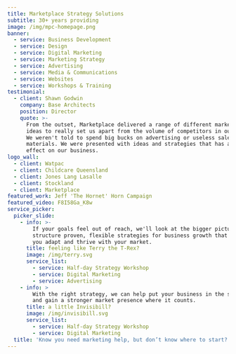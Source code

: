 ```yaml
---
title: Marketplace Strategy Solutions
subtitle: 30+ years providing
image: /img/mpc-homepage.png
banner:
  - service: Business Development
  - service: Design
  - service: Digital Marketing
  - service: Marketing Strategy
  - service: Advertising
  - service: Media & Communications
  - service: Websites
  - service: Workshops & Training
testimonial:
  - client: Shawn Godwin
    company: Base Architects
    position: Director
    quote: >-
      From the outset, Marketplace delivered a range of different marketing
      ideas to really set us apart from the volume of competitors in our market.
      We weren't told to spend big bucks on advertising or useless sales
      materials. We were presented with ideas and strategies that has an instant
      effect on our business.
logo_wall:
  - client: Watpac
  - client: Childcare Queensland
  - client: Jones Lang Lasalle
  - client: Stockland
  - client: Marketplace
featured_work: Jeff 'The Hornet' Horn Campaign
featured_video: F8I58Ga_K8w
service_picker:
  picker_slide:
    - info: >-
        If your goals feel out of reach, we'll look at the bigger picture and
        structure proven, flexible strategies for business growth that will help
        you adapt and thrive with your market.
      title: feeling like Terry the T-Rex?
      image: /img/terry.svg
      service_list:
        - service: Half-day Strategy Workshop
        - service: Digital Marketing
        - service: Advertising
    - info: >
        With the right strategy, we can help put your business in the spotlight
        and gain a stronger market presence where it counts.
      title: a little Invisibill?
      image: /img/invisibill.svg
      service_list:
        - service: Half-day Strategy Workshop
        - service: Digital Marketing
  title: 'Know you need marketing help, but don’t know where to start?'
---
```


